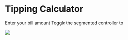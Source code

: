 # Tipping Calculator

Enter your bill amount
Toggle the segmented controller to 

<img src="https://firebasestorage.googleapis.com/v0/b/datasto-61f2f.appspot.com/o/tippingGif.gif?alt=media&token=1c36b15c-2677-4cb6-9402-fd53b2feff66" />

